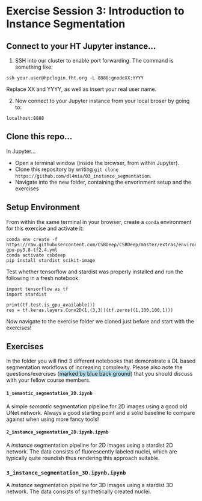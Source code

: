 # Exercise Session 3: Introduction to Instance Segmentation

## Connect to your HT Jupyter instance...


1. SSH into our cluster to enable port forwarding. The command is something like:

```
ssh your.user@hpclogin.fht.org -L 8888:gnodeXX:YYYY
```

Replace XX and YYYY, as well as insert your real user name.

2. Now connect to your Jupyter instance from your local broser by going to:
```
localhost:8888
```

## Clone this repo...

In Jupyter...

* Open a terminal window (inside the browser, from within Jupyter).
* Clone this repository by writing `git clone https://github.com/dl4mia/03_instance_segmentation`.
* Navigate into the new folder, containing the envorinment setup and the exercises  


## Setup Environment

From within the same terminal in your browser, create a `conda` environment for this exercise and activate it:


```
conda env create -f https://raw.githubusercontent.com/CSBDeep/CSBDeep/master/extras/environment-gpu-py3.8-tf2.4.yml
conda activate csbdeep
pip install stardist scikit-image
```

Test whether tensorflow and stardist was properly installed and run the following in a fresh notebook:

```
import tensorflow as tf
import stardist 

print(tf.test.is_gpu_available())
res = tf.keras.layers.Conv2D(1,(3,3))(tf.zeros((1,100,100,1)))

```

Now navigate to the exercise folder we cloned just before and start with the exercises! 


## Exercises


In the folder you will find 3 different notebooks that demonstrate a DL based segmentation workflows of increasing complexity. Please also note the questions/exercises (<span style="background-color:lightblue">marked by blue back ground</span>) that you should discuss with your fellow course members.   

#### `1_semantic_segmentation_2D.ipynb` 

A simple *semantic* segmentation pipeline for 2D images using a good old UNet network. Always a good starting point and a solid baseline to compare against when using more fancy tools! 


#### `2_instance_segmentation_2D.ipynb.ipynb`

A *instance* segmentation pipeline for 2D images using a stardist 2D network. The data consists of fluorescently labeled nuclei, which are typically quite roundish thus rendering this approach suitable. 


### `3_instance_segmentation_3D.ipynb.ipynb`

A *instance* segmentation pipeline for 3D images using a stardist 3D network. The data consists of synthetically created nuclei.

